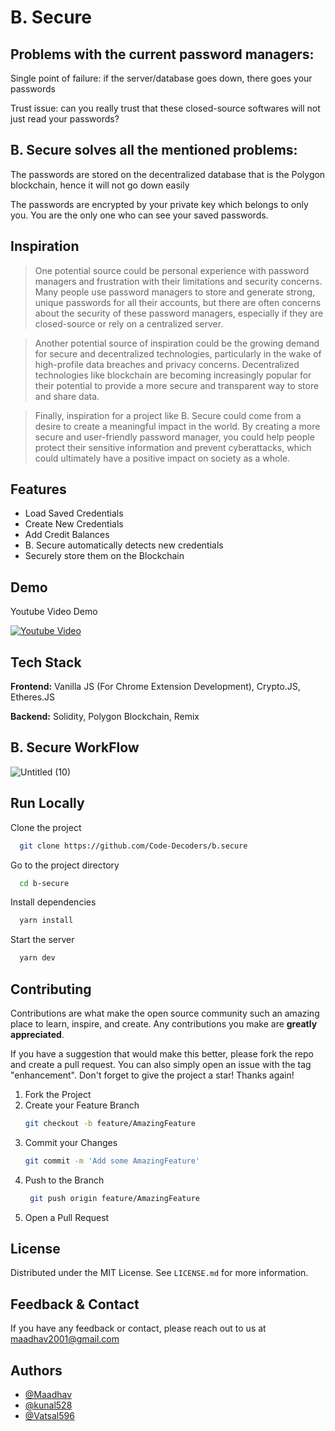 # B. Secure

## Problems with the current password managers:
Single point of failure: if the server/database goes down, there goes your passwords

Trust issue: can you really trust that these closed-source softwares will not just read your passwords?

## B. Secure solves all the mentioned problems:
The passwords are stored on the decentralized database that is the Polygon blockchain, hence it will not go down easily

The passwords are encrypted by your private key which belongs to only you. You are the only one who can see your saved passwords.

## Inspiration

> One potential source could be personal experience with password managers and frustration with their limitations and security concerns. Many people use password managers to store and generate strong, unique passwords for all their accounts, but there are often concerns about the security of these password managers, especially if they are closed-source or rely on a centralized server.

> Another potential source of inspiration could be the growing demand for secure and decentralized technologies, particularly in the wake of high-profile data breaches and privacy concerns. Decentralized technologies like blockchain are becoming increasingly popular for their potential to provide a more secure and transparent way to store and share data.

> Finally, inspiration for a project like B. Secure could come from a desire to create a meaningful impact in the world. By creating a more secure and user-friendly password manager, you could help people protect their sensitive information and prevent cyberattacks, which could ultimately have a positive impact on society as a whole.

## Features

- Load Saved Credentials
- Create New Credentials
- Add Credit Balances
- B. Secure automatically detects new credentials
- Securely store them on the Blockchain

## Demo

Youtube Video Demo

[![Youtube Video](https://img.youtube.com/vi/obZrWSzVHjc/sddefault.jpg)](https://www.youtube.com/watch?v=obZrWSzVHjc&ab_channel=CodeDecoders)


## Tech Stack

**Frontend:** Vanilla JS (For Chrome Extension Development), Crypto.JS, Etheres.JS

**Backend:** Solidity, Polygon Blockchain, Remix


## B. Secure WorkFlow

![Untitled (10)](https://user-images.githubusercontent.com/21285859/192128579-eb2c8740-1c75-436f-8062-5e5e05defeb1.jpg)

## Run Locally

Clone the project

```bash
  git clone https://github.com/Code-Decoders/b.secure
```

Go to the project directory

```bash
  cd b-secure
```

Install dependencies

```bash
  yarn install
```

Start the server

```bash
  yarn dev
```

## Contributing

Contributions are what make the open source community such an amazing place to learn, inspire, and create. Any contributions you make are **greatly appreciated**.

If you have a suggestion that would make this better, please fork the repo and create a pull request. You can also simply open an issue with the tag "enhancement".
Don't forget to give the project a star! Thanks again!

1. Fork the Project
2. Create your Feature Branch
   ```sh
   git checkout -b feature/AmazingFeature
   ```
3. Commit your Changes
   ```sh
   git commit -m 'Add some AmazingFeature'
   ```
4. Push to the Branch
   ```sh
    git push origin feature/AmazingFeature
   ```
5. Open a Pull Request

## License

Distributed under the MIT License. See `LICENSE.md` for more information.

## Feedback & Contact

If you have any feedback or contact, please reach out to us at maadhav2001@gmail.com

## Authors

- [@Maadhav](https://www.github.com/Maadhav)
- [@kunal528](https://www.github.com/kunal528)
- [@Vatsal596](https://gist.github.com/Vatsal596)
